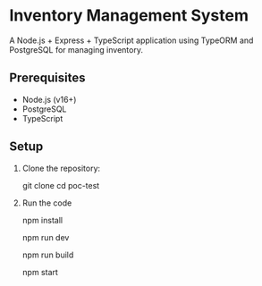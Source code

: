 # Inventory Management System

A Node.js + Express + TypeScript application using TypeORM and PostgreSQL for managing inventory.

## Prerequisites

- Node.js (v16+)
- PostgreSQL
- TypeScript

## Setup

1. Clone the repository:

   git clone <repository-url>
   cd poc-test

2. Run the code

   npm install

   npm run dev

   npm run build

   npm start
